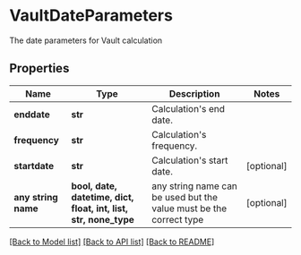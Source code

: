 # VaultDateParameters

The date parameters for Vault calculation

## Properties
Name | Type | Description | Notes
------------ | ------------- | ------------- | -------------
**enddate** | **str** | Calculation&#39;s end date. | 
**frequency** | **str** | Calculation&#39;s frequency. | 
**startdate** | **str** | Calculation&#39;s start date. | [optional] 
**any string name** | **bool, date, datetime, dict, float, int, list, str, none_type** | any string name can be used but the value must be the correct type | [optional]

[[Back to Model list]](../README.md#documentation-for-models) [[Back to API list]](../README.md#documentation-for-api-endpoints) [[Back to README]](../README.md)


